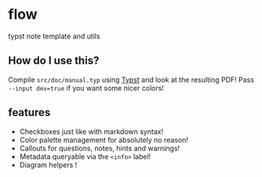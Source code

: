 # flow

typst note template and utils

## How do I use this?

Compile `src/doc/manual.typ` using [Typst] and look at the resulting PDF!
Pass `--input dev=true` if you want some nicer colors!

## features

- Checkboxes just like with markdown syntax!
- Color palette management for absolutely no reason!
- Callouts for questions, notes, hints and warnings!
- Metadata queryable via the `<info>` label!
- Diagram helpers !

[Typst]: https://typst.app
